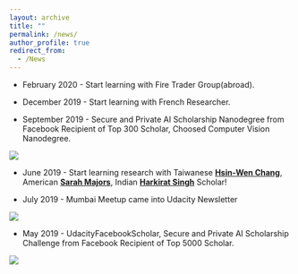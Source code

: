 ```yaml
---
layout: archive
title: ""
permalink: /news/
author_profile: true
redirect_from:
  - /News
---
```


[image1]: ./images/spaictitle.png
[image2]: ./images/udacitynewsletter.png   
[image3]: ./images/top300.png


* February 2020 - Start learning with Fire Trader Group(abroad).

* December 2019 - Start learning with French Researcher.

* September 2019 - Secure and Private AI Scholarship Nanodegree from Facebook Recipient of Top 300 Scholar, Choosed Computer Vision Nanodegree.

![][image3]

* June 2019 - Start learning research with Taiwanese **[Hsin-Wen Chang](https://www.linkedin.com/in/hsin-wen-chang/)**, American **[Sarah Majors](https://www.linkedin.com/in/sarah-majors-030991a5/)**, Indian **[Harkirat Singh](https://www.linkedin.com/in/harkirat155/)** Scholar!

* July 2019 - Mumbai Meetup came into Udacity Newsletter

![][image2]

* May 2019 - UdacityFacebookScholar, Secure and Private AI Scholarship Challenge from Facebook Recipient of Top 5000 Scholar.  

![][image1]